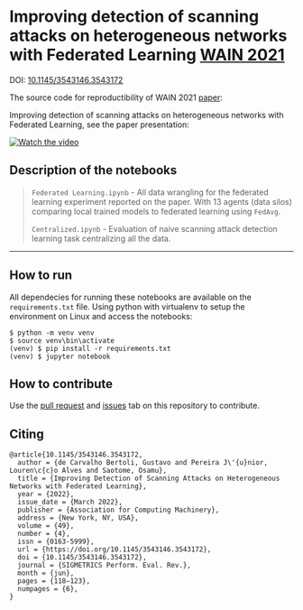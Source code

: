 # Improving detection of scanning attacks on heterogeneous networks with Federated Learning [WAIN 2021](https://www.performance2021.deib.polimi.it/wain/)

DOI: [10.1145/3543146.3543172](https://dl.acm.org/doi/abs/10.1145/3543146.3543172)

The source code for reproductibility of WAIN 2021 [paper](http://www.performance2021.deib.polimi.it/wp-content/uploads/2021/10/WAIN_2021_paper_14_deCarvalhoBertoli.pdf): 

Improving detection of scanning attacks on heterogeneous networks with Federated Learning, see the paper presentation:

[![Watch the video](https://img.youtube.com/vi/hV0CMnykNVk/0.jpg)](https://www.youtube.com/watch?v=hV0CMnykNVk)


## Description of the notebooks
> `Federated Learning.ipynb` - All data wrangling for the federated learning experiment reported on the paper. With 13 agents (data silos) comparing local trained models to federated learning using `FedAvg`.
> 
> `Centralized.ipynb` - Evaluation of naive scanning attack detection learning task centralizing all the data.

---
## How to run
All dependecies for running these notebooks are available on the `requirements.txt` file. Using python with virtualenv to setup the environment on Linux and access the notebooks:

```
$ python -m venv venv
$ source venv\bin\activate
(venv) $ pip install -r requirements.txt
(venv) $ jupyter notebook
```
## How to contribute
Use the [pull request](https://github.com/c2dc/wain2021/pulls) and [issues](https://github.com/c2dc/wain2021/issues) tab on this repository to contribute.

## Citing
```
@article{10.1145/3543146.3543172,
  author = {de Carvalho Bertoli, Gustavo and Pereira J\'{u}nior, Louren\c{c}o Alves and Saotome, Osamu},
  title = {Improving Detection of Scanning Attacks on Heterogeneous Networks with Federated Learning},
  year = {2022},
  issue_date = {March 2022},
  publisher = {Association for Computing Machinery},
  address = {New York, NY, USA},
  volume = {49},
  number = {4},
  issn = {0163-5999},
  url = {https://doi.org/10.1145/3543146.3543172},
  doi = {10.1145/3543146.3543172},
  journal = {SIGMETRICS Perform. Eval. Rev.},
  month = {jun},
  pages = {118–123},
  numpages = {6},
}
```
